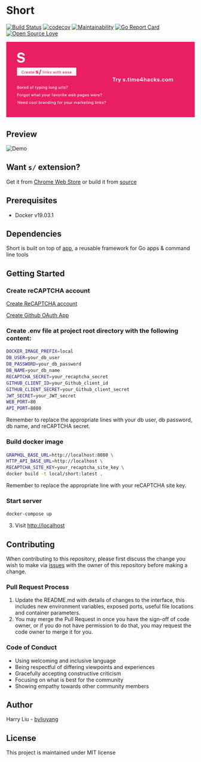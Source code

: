 # Short
[![Build Status](https://ci.time4hacks.com/api/badges/byliuyang/short/status.svg)](https://ci.time4hacks.com/byliuyang/short)
[![codecov](https://codecov.io/gh/byliuyang/short/branch/master/graph/badge.svg)](https://codecov.io/gh/byliuyang/short)
[![Maintainability](https://api.codeclimate.com/v1/badges/408644627586328ddd6c/maintainability)](https://codeclimate.com/github/byliuyang/short/maintainability)
[![Go Report Card](https://goreportcard.com/badge/github.com/byliuyang/short)](https://goreportcard.com/report/github.com/byliuyang/short)
[![Open Source Love](https://badges.frapsoft.com/os/mit/mit.svg?v=102)](https://github.com/byliuyang/short)

![Demo](promo/marquee.png)

## Preview
![Demo](doc/demo.gif)

## Want `s/` extension?
Get it from [Chrome Web Store](https://s.time4hacks.com/r/ext) or build it from [source](https://github.com/byliuyang/short-ext)

## Prerequisites
- Docker v19.03.1

## Dependencies
Short is built on top of [app](https://github.com/byliuyang/app), a reusable framework for Go apps & command line tools

## Getting Started
### Create reCAPTCHA account
[Create ReCAPTCHA account](http://www.google.com/recaptcha/admin)

[Create Github OAuth App](https://github.com/settings/developers)

### Create .env file at project root directory with the following content:
```bash
DOCKER_IMAGE_PREFIX=local
DB_USER=your_db_user
DB_PASSWORD=your_db_password
DB_NAME=your_db_name
RECAPTCHA_SECRET=your_recaptcha_secret
GITHUB_CLIENT_ID=your_Github_client_id
GITHUB_CLIENT_SECRET=your_Github_client_secret
JWT_SECRET=your_JWT_secret
WEB_PORT=80
API_PORT=8080
```
Remember to replace the appropriate lines with your db user, db password, db name, and reCAPTCHA secret.

### Build docker image
```bash
GRAPHQL_BASE_URL=http://localhost:8080 \
HTTP_API_BASE_URL=http://localhost \
RECAPTCHA_SITE_KEY=your_recaptcha_site_key \
docker build -t local/short:latest .
```
Remember to replace the appropriate line with your reCAPTCHA site key.

### Start server
```bash
docker-compose up
```

3. Visit [http://localhost](http://localhost)

## Contributing
When contributing to this repository, please first discuss the change you wish to make via [issues](https://github.com/byliuyang/short/issues) with the owner of this repository before making a change.

### Pull Request Process
1. Update the README.md with details of changes to the interface, this includes new environment 
   variables, exposed ports, useful file locations and container parameters.
2. You may merge the Pull Request in once you have the sign-off of code owner, or if you 
   do not have permission to do that, you may request the code owner to merge it for you.

### Code of Conduct
- Using welcoming and inclusive language
- Being respectful of differing viewpoints and experiences
- Gracefully accepting constructive criticism
- Focusing on what is best for the community
- Showing empathy towards other community members
   
## Author
Harry Liu - [byliuyang](https://github.com/byliuyang)

## License
This project is maintained under MIT license
